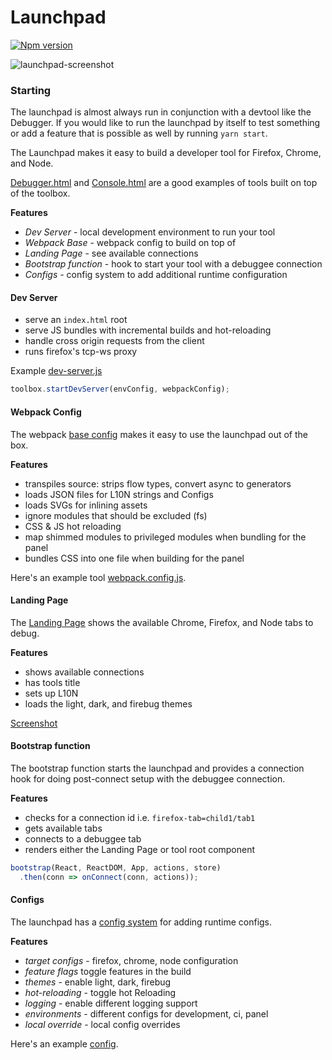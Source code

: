 # Launchpad

[![Npm version](https://img.shields.io/npm/v/devtools-launchpad.svg)](https://npmjs.org/package/devtools-launchpad)

![launchpad-screenshot](https://cloud.githubusercontent.com/assets/1141550/22296671/433a4c68-e31b-11e6-8e46-bf3c653f6f6a.png)


### Starting

The launchpad is almost always run in conjunction with a devtool like the Debugger.
If you would like to run the launchpad by itself to test something or add a feature that is possible as well
by running `yarn start`.


The Launchpad makes it easy to build a developer tool for Firefox, Chrome, and Node.

[Debugger.html](../../README.md) and [Console.html](https://github.com/jasonlaster/console.html) are a good examples of tools built on top of the toolbox.


**Features**
* *Dev Server* - local development environment to run your tool
* *Webpack Base* - webpack config to build on top of
* *Landing Page* - see available connections
* *Bootstrap function* - hook to start your tool with a debuggee connection
* *Configs* - config system to add additional runtime configuration


#### Dev Server

* serve an `index.html` root
* serve JS bundles with incremental builds and hot-reloading
* handle cross origin requests from the client
* runs firefox's tcp-ws proxy

Example [dev-server.js](https://github.com/jasonLaster/console.html/blob/master/bin/dev-server.js)

```js
toolbox.startDevServer(envConfig, webpackConfig);
```

#### Webpack Config

The webpack [base config](./webpack.config.js) makes it easy to use the launchpad out of the box.

**Features**

* transpiles source: strips flow types, convert async to generators
* loads JSON files for L10N strings and Configs
* loads SVGs for inlining assets
* ignore modules that should be excluded (fs)
* CSS & JS hot reloading
* map shimmed modules to privileged modules when bundling for the panel
* bundles CSS into one file when building for the panel

Here's an example tool    [webpack.config.js](https://github.com/jasonLaster/console.html/blob/master/webpack.config.js).


#### Landing Page

The [Landing Page](./src/index.js)  shows the available Chrome, Firefox, and Node tabs to debug.

**Features**
* shows available connections
* has tools title
* sets up L10N
* loads the light, dark, and firebug themes

[Screenshot ](https://cloud.githubusercontent.com/assets/254562/20671763/a749acfa-b54c-11e6-9a4a-6b0fc4f45589.png)

#### Bootstrap function

The bootstrap function starts the launchpad and provides a connection hook for doing post-connect setup with the debuggee connection.

**Features**
* checks for a connection id i.e. `firefox-tab=child1/tab1`
* gets available tabs
* connects to a debuggee tab
* renders either the Landing Page or tool root component

```js
bootstrap(React, ReactDOM, App, actions, store)
  .then(conn => onConnect(conn, actions));
```


#### Configs

The launchpad has a [config system](../devtools-config/README.md) for adding runtime configs.

**Features**
* *target configs* - firefox, chrome, node configuration
* *feature flags* toggle features in the build
* *themes* - enable light, dark, firebug
* *hot-reloading* - toggle hot Reloading
* *logging* - enable different logging support
* *environments* - different configs for development, ci, panel
* *local override* - local config overrides

Here's an example [config](https://github.com/jasonLaster/console.html/blob/master/configs/development.json).
